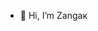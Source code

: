 - 👋 Hi, I’m Zangaк

<!---
ZangarKarabayev/ZangarKarabayev is a ✨ special ✨ repository because its `README.md` (this file) appears on your GitHub profile.
You can click the Preview link to take a look at your changes.
--->
